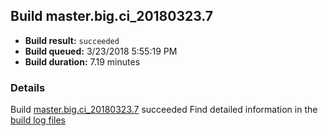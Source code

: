 ## Build master.big.ci_20180323.7
- **Build result:** `succeeded`
- **Build queued:** 3/23/2018 5:55:19 PM
- **Build duration:** 7.19 minutes
### Details
Build [master.big.ci_20180323.7](https://winappstudio.visualstudio.com/web/build.aspx?pcguid=a4ef43be-68ce-4195-a619-079b4d9834c2&builduri=vstfs%3a%2f%2f%2fBuild%2fBuild%2f25331) succeeded
Find detailed information in the [build log files](https://uwpctdiags.blob.core.windows.net/buildlogs/master.big.ci_20180323.7_logs.zip)
